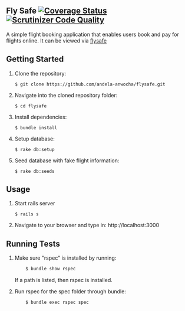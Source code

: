 ## Fly Safe [![Coverage Status](https://coveralls.io/repos/github/andela-anwocha/flysafe/badge.svg?branch=ft-booking-page-management-121376557)](https://coveralls.io/github/andela-anwocha/flysafe?branch=ft-booking-page-management-121376557) [![Scrutinizer Code Quality](https://scrutinizer-ci.com/g/andela-anwocha/flysafe/badges/quality-score.png?b=ft-booking-page-management-121376557)](https://scrutinizer-ci.com/g/andela-anwocha/flysafe/?branch=ft-booking-page-management-121376557)
A simple flight booking application that enables users book and pay for flights online. It can be viewed via [flysafe](https://flysafe.herokuapp.com)

## Getting Started
1. Clone the repository:
    ````
    $ git clone https://github.com/andela-anwocha/flysafe.git
    ````

2. Navigate into the cloned repository folder:
    ```
    $ cd flysafe
    ```

3. Install dependencies:
    ```
    $ bundle install
    ```

4. Setup database:
    ```
    $ rake db:setup
    ```

5. Seed database with fake flight information:
    ```
    $ rake db:seeds
    ```

## Usage
1. Start rails server
    ```
    $ rails s
    ```

2. Navigate to your browser and type in: http://localhost:3000

## Running Tests
1. Make sure "rspec" is installed by running:
    ```sh
        $ bundle show rspec
    ```
    If a path is listed, then rspec is installed.

2. Run rspec for the spec folder through bundle:
    ```sh
        $ bundle exec rspec spec
    ```